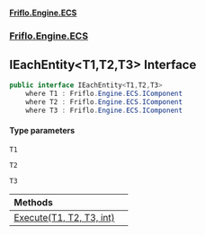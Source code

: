 #### [Friflo.Engine.ECS](index.md 'index')
### [Friflo.Engine.ECS](Friflo.Engine.ECS.md 'Friflo.Engine.ECS')

## IEachEntity<T1,T2,T3> Interface

```csharp
public interface IEachEntity<T1,T2,T3>
    where T1 : Friflo.Engine.ECS.IComponent
    where T2 : Friflo.Engine.ECS.IComponent
    where T3 : Friflo.Engine.ECS.IComponent
```
#### Type parameters

<a name='Friflo.Engine.ECS.IEachEntity_T1,T2,T3_.T1'></a>

`T1`

<a name='Friflo.Engine.ECS.IEachEntity_T1,T2,T3_.T2'></a>

`T2`

<a name='Friflo.Engine.ECS.IEachEntity_T1,T2,T3_.T3'></a>

`T3`

| Methods | |
| :--- | :--- |
| [Execute(T1, T2, T3, int)](IEachEntity_T1,T2,T3_.Execute(T1,T2,T3,int).md 'Friflo.Engine.ECS.IEachEntity<T1,T2,T3>.Execute(T1, T2, T3, int)') | |
